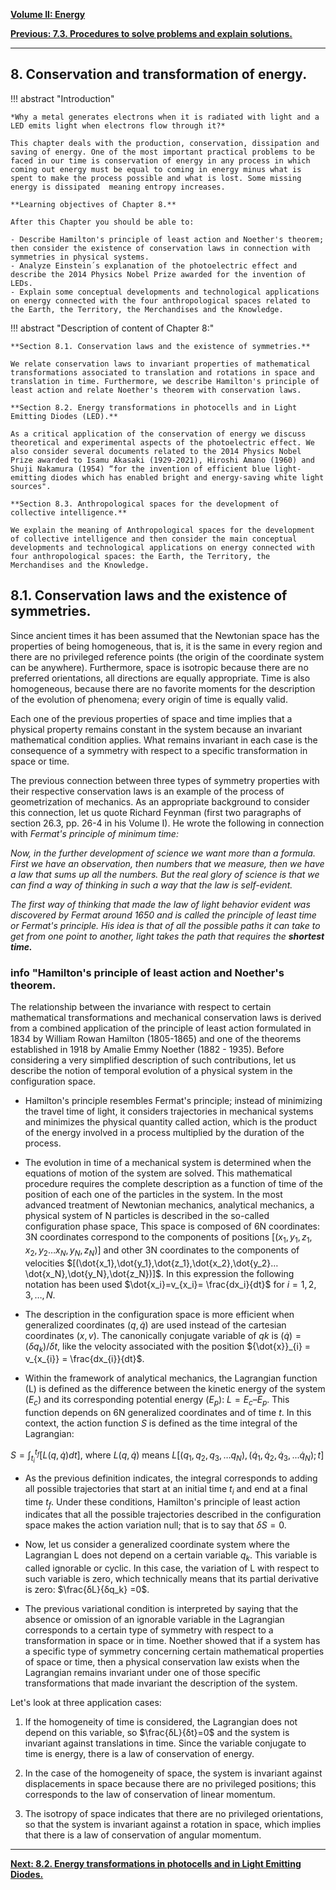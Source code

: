 
[**Volume II: Energy**](./volume-II.md)

[**Previous: 7.3. Procedures to solve problems and explain solutions.**](./vol-II-chap-7-sect-3.md) 

***

## 8. Conservation and transformation of energy.

!!! abstract "Introduction"

	*Why a metal generates electrons when it is radiated with light and a LED emits light when electrons flow through it?*
  
	This chapter deals with the production, conservation, dissipation and saving of energy. One of the most important practical problems to be faced in our time is conservation of energy in any process in which coming out energy must be equal to coming in energy minus what is spent to make the process possible and what is lost. Some missing energy is dissipated  meaning entropy increases. 

	**Learning objectives of Chapter 8.**

	After this Chapter you should be able to:

	- Describe Hamilton's principle of least action and Noether's theorem; then consider the existence of conservation laws in connection with symmetries in physical systems.  
	- Analyze Einstein´s explanation of the photoelectric effect and describe the 2014 Physics Nobel Prize awarded for the invention of LEDs.
	- Explain some conceptual developments and technological applications on energy connected with the four anthropological spaces related to the Earth, the Territory, the Merchandises and the Knowledge. 

!!! abstract "Description of content of Chapter 8:"

	**Section 8.1. Conservation laws and the existence of symmetries.**

	We relate conservation laws to invariant properties of mathematical transformations associated to translation and rotations in space and translation in time. Furthermore, we describe Hamilton's principle of least action and relate Noether's theorem with conservation laws.

	**Section 8.2. Energy transformations in photocells and in Light Emitting Diodes (LED).**

	As a critical application of the conservation of energy we discuss theoretical and experimental aspects of the photoelectric effect. We also consider several documents related to the 2014 Physics Nobel Prize awarded to Isamu Akasaki (1929-2021), Hiroshi Amano (1960) and Shuji Nakamura (1954) “for the invention of efficient blue light-emitting diodes which has enabled bright and energy-saving white light sources".             

	**Section 8.3. Anthropological spaces for the development of collective intelligence.**

	We explain the meaning of Anthropological spaces for the development of collective intelligence and then consider the main conceptual developments and technological applications on energy connected with four anthropological spaces: the Earth, the Territory, the Merchandises and the Knowledge. 

## 8.1. Conservation laws and the existence of symmetries.

Since ancient times it has been assumed that the Newtonian space has the properties of being homogeneous, that is, it is the same in every region and there are no privileged reference points (the origin of the coordinate system can be anywhere). Furthermore, space is isotropic because there are no preferred orientations, all directions are equally appropriate. Time is also homogeneous, because there are no favorite moments for the description of the evolution of phenomena; every origin of time is equally valid.

Each one of the previous properties of space and time implies that a physical property remains constant in the system because an invariant mathematical condition applies. What remains invariant in each case is the consequence of a symmetry with respect to a specific transformation in space or time. 

The previous connection between three types of symmetry properties with their respective conservation laws is an example of the process of geometrization of mechanics. As an appropriate background to consider this connection, let us quote Richard Feynman (first two paragraphs of section 26.3, pp. 26-4 in his Volume I). He wrote the following in connection with *Fermat's principle of minimum time:*

*Now, in the further development of science we want more than a formula. First we have an observation, then numbers that we measure, then we have a law that sums up all the numbers. But the real glory of science is that we can find a way of thinking in such a way that the law is self-evident.*

*The first way of thinking that made the law of light behavior evident was discovered by Fermat around 1650 and is called the principle of least time or Fermat's principle. His idea is that of all the possible paths it can take to get from one point to another, light takes the path that requires the* ***shortest time.***

### info "Hamilton's principle of least action and Noether's theorem.

The relationship between the invariance with respect to certain mathematical transformations and mechanical conservation laws is derived from a combined application of the principle of least action formulated in 1834 by William Rowan Hamilton (1805-1865) and one of the theorems established in 1918 by Amalie Emmy Noether (1882 - 1935). Before considering a very simplified description of such contributions, let us describe the notion of temporal evolution of a physical system in the configuration space.

- Hamilton's principle resembles Fermat's principle; instead of minimizing the travel time of light, it considers trajectories in mechanical systems and minimizes the physical quantity called action, which is the product of the energy involved in a process multiplied by the duration of the process.

- The evolution in time of a mechanical system is determined when the equations of motion of the system are solved. This mathematical procedure requires the complete description as a function of time of the position of each one of the particles in the system. In the most advanced treatment of Newtonian mechanics, analytical mechanics, a physical system of N particles is described in the so-called configuration phase space, This space is composed of 6N coordinates: 3N coordinates correspond to the components of positions $[(x_1,y_1,z_1,x_2,y_2…x_N,y_N,z_N )]$ and other 3N coordinates to the components of velocities $[(\dot{x_1},\dot{y_1},\dot{z_1},\dot{x_2},\dot{y_2}…\dot{x_N},\dot{y_N},\dot{z_N})]$. In this expression the following notation has been used $\dot{x_i}=v_{x_i}= \frac{dx_i}{dt}$ for $i=1,2,3,…,N$.
	
- The description in the configuration space is more efficient when generalized coordinates $(q,\dot{q})$ are used instead of the cartesian coordinates $(x,v)$. The canonically conjugate variable of $qk$ is  $(\dot{q}) = (δq_k)/δt$, like the velocity associated with the position  ${\dot{x}}_{i} = v_{x_{i}} = \frac{dx_{i}}{dt}$.

- Within the framework of analytical mechanics, the Lagrangian function (L) is defined as the difference between the kinetic energy of the system ($E_c$) and its corresponding potential energy ($E_p$): $L = E_c – E_p$. This function depends on 6N generalized coordinates and of time $t$. In this context, the action function $S$ is defined as the time integral of the Lagrangian:

$S= ∫_{t_i}^{t_f} [L(q,\dot{q})dt]$, where $L(q,\dot{q})$ means $L[(q_1,q_2,q_3,… q_N),(\dot{q}_1, \dot{q}_2, \dot{q}_3,...\dot{q}_N);t]$

- As the previous definition indicates, the integral corresponds to adding all possible trajectories that start at an initial time $t_i$ and end at a final time $t_f$. Under these conditions, Hamilton's principle of least action indicates that all the possible trajectories described in the configuration space makes the action variation null; that is to say that $δS = 0$.

- Now, let us consider a generalized coordinate system where the Lagrangian L does not depend on a certain variable $q_k$. This variable is called ignorable or cyclic. In this case, the variation of L with respect to such variable is zero, which technically means that its partial derivative is zero: $\frac{δL}{δq_k} =0$.  

- The previous variational condition is interpreted by saying that the absence or omission of an ignorable variable in the Lagrangian corresponds to a certain type of symmetry with respect to a transformation in space or in time. Noether showed that if a system has a specific type of symmetry concerning certain mathematical properties of space or time, then a physical conservation law exists when the Lagrangian remains invariant under one of those specific transformations that made invariant the description of the system.
	
Let's look at three application cases: 

1. If the homogeneity of time is considered, the Lagrangian does not depend on this variable, so $\frac{δL}{δt}=0$ and the system is invariant against translations in time. Since the variable conjugate to time is energy, there is a law of conservation of energy.

2. In the case of the homogeneity of space, the system is invariant against displacements in space because there are no privileged positions; this corresponds to the law of conservation of linear momentum.

3. The isotropy of space indicates that there are no privileged orientations, so that the system is invariant against a rotation in space, which implies that there is a law of conservation of angular momentum.

***

[**Next: 8.2. Energy transformations in photocells and in Light Emitting Diodes.**](./vol-II-chap-8-sect-2.md)



